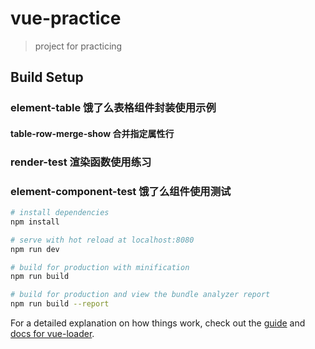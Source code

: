 # vue-practice

> project for practicing

## Build Setup
### element-table 饿了么表格组件封装使用示例
#### table-row-merge-show 合并指定属性行
### render-test 渲染函数使用练习
### element-component-test 饿了么组件使用测试
``` bash
# install dependencies
npm install

# serve with hot reload at localhost:8080
npm run dev

# build for production with minification
npm run build

# build for production and view the bundle analyzer report
npm run build --report
```

For a detailed explanation on how things work, check out the [guide](http://vuejs-templates.github.io/webpack/) and [docs for vue-loader](http://vuejs.github.io/vue-loader).
